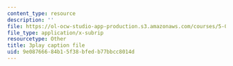 ```yaml
---
content_type: resource
description: ''
file: https://ol-ocw-studio-app-production.s3.amazonaws.com/courses/5-08j-biological-chemistry-ii-spring-2016/9e08766684b15f38bfedb77bbcc8014d_RBH2RVDrJYI.vtt
file_type: application/x-subrip
resourcetype: Other
title: 3play caption file
uid: 9e087666-84b1-5f38-bfed-b77bbcc8014d
---
```

